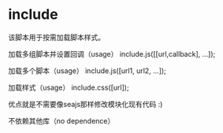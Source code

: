 # include
该脚本用于按需加载脚本样式。

加载多组脚本并设置回调（usage）
include.js([[url,callback], ...]);

加载多个脚本（usage）
include.js([url1, url2, ...]);

加载样式（usage）
include.css([url]);

优点就是不需要像seajs那样修改模块化现有代码 :)

不依赖其他库（no dependence）
